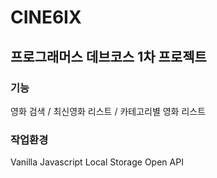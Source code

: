 # CINE6IX
## 프로그래머스 데브코스 1차 프로젝트

### 기능
영화 검색 / 최신영화 리스트 / 카테고리별 영화 리스트

### 작업환경
Vanilla Javascript
Local Storage
Open API
